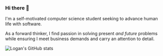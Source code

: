 ### Hi there 👋

I'm a self-motivated computer science student seeking to advance human life with software.

As a forward thinker, I find passion in solving present *and future* problems while ensuring I meet business demands and carry an attention to detail. 

![Logan's GitHub stats](https://github-readme-stats.vercel.app/api?username=logandeal)
